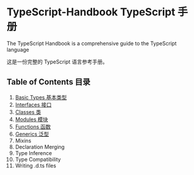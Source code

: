 TypeScript-Handbook TypeScript 手册
====

The TypeScript Handbook is a comprehensive guide to the TypeScript language

这是一份完整的 TypeScript 语言参考手册。

Table of Contents 目录
----

1. [Basic Types 基本类型](./pages/Basic%20Types.md)
2. [Interfaces 接口](./pages/Interfaces.md)
3. [Classes 类](./pages/Classes.md)
4. [Modules 模块](./pages/Modules.md)
5. [Functions 函数](./pages/Functions.md)
6. [Generics 泛型](./pages/Generics.md)
7. Mixins
8. Declaration Merging
9. Type Inference
10. Type Compatibility
11. Writing .d.ts files
